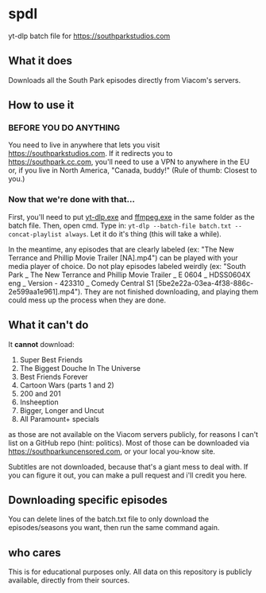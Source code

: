 # spdl
yt-dlp batch file for https://southparkstudios.com

## What it does
Downloads all the South Park episodes directly from Viacom's servers.

## How to use it
### BEFORE YOU DO ANYTHING
You need to live in anywhere that lets you visit https://southparkstudios.com. If it redirects you to https://southpark.cc.com, you'll need to use a VPN to anywhere in the EU or, if you live in North America, "Canada, buddy!" (Rule of thumb: Closest to you.)

### Now that we're done with that...
First, you'll need to put [yt-dlp.exe](https://github.com/yt-dlp/yt-dlp) and [ffmpeg.exe](https://www.gyan.dev/ffmpeg/builds/ffmpeg-release-full.7z) in the same folder as the batch file. Then, open cmd. Type in: `yt-dlp --batch-file batch.txt --concat-playlist always`. Let it do it's thing (this will take a while).

In the meantime, any episodes that are clearly labeled (ex: "The New Terrance and Phillip Movie Trailer [NA].mp4") can be played with your media player of choice. Do not play episodes labeled weirdly (ex: "South Park _ The New Terrance and Phillip Movie Trailer _ E 0604 _ HDSS0604X eng _ Version - 423310 _ Comedy Central S1 [5be2e22a-03ea-4f38-886c-2e599aa1e961].mp4"). They are not finished downloading, and playing them could mess up the process when they are done.

## What it can't do
It **cannot** download:
1. Super Best Friends
2. The Biggest Douche In The Universe
3. Best Friends Forever
4. Cartoon Wars (parts 1 and 2)
5. 200 and 201
6. Insheeption
7. Bigger, Longer and Uncut
8. All Paramount+ specials

as those are not available on the Viacom servers publicly, for reasons I can't list on a GitHub repo (hint: politics). Most of those can be downloaded via https://southparkuncensored.com, or your local you-know site.

Subtitles are not downloaded, because that's a giant mess to deal with. If you can figure it out, you can make a pull request and i'll credit you here.

## Downloading specific episodes
You can delete lines of the batch.txt file to only download the episodes/seasons you want, then run the same command again.

## who cares
This is for educational purposes only. All data on this repository is publicly available, directly from their sources.
